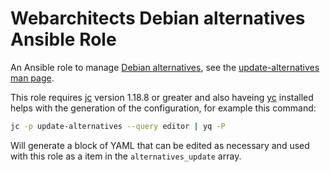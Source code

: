 # Webarchitects Debian alternatives Ansible Role

An Ansible role to manage [Debian alternatives](https://wiki.debian.org/DebianAlternatives), see the [update-alternatives man page](https://manpages.debian.org/update-alternatives).

This role requires [jc](https://git.coop/webarch/jq) version 1.18.8 or greater and also haveing [yc](https://git.coop/webarch/yq) installed helps with the generation of the configuration, for example this command:

```bash
jc -p update-alternatives --query editor | yq -P
```

Will generate a block of YAML that can be edited as necessary and used with this role as a item in the `alternatives_update` array.



